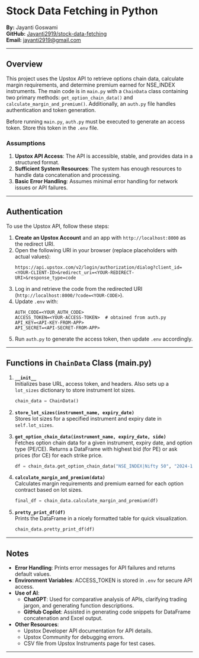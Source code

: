 # Stock Data Fetching in Python

**By:** Jayanti Goswami  
**GitHub:** [Jayanti2919/stock-data-fetching](https://github.com/Jayanti2919/stock-data-fetching)  
**Email:** jayanti2919@gmail.com  

---

## Overview

This project uses the Upstox API to retrieve options chain data, calculate margin requirements, and determine premium earned for NSE_INDEX instruments. The main code is in `main.py` with a `ChainData` class containing two primary methods: `get_option_chain_data()` and `calculate_margin_and_premium()`. Additionally, an `auth.py` file handles authentication and token generation.

Before running `main.py`, `auth.py` must be executed to generate an access token. Store this token in the `.env` file.

### Assumptions

1. **Upstox API Access**: The API is accessible, stable, and provides data in a structured format.
2. **Sufficient System Resources**: The system has enough resources to handle data concatenation and processing.
3. **Basic Error Handling**: Assumes minimal error handling for network issues or API failures.

---

## Authentication

To use the Upstox API, follow these steps:

1. **Create an Upstox Account** and an app with `http://localhost:8000` as the redirect URI.
2. Open the following URI in your browser (replace placeholders with actual values):
   ```
   https://api.upstox.com/v2/login/authorization/dialog?client_id=<YOUR-CLIENT-ID>&redirect_uri=<YOUR-REDIRECT-URI>&response_type=code
   ```
3. Log in and retrieve the code from the redirected URI (`http://localhost:8000/?code=<YOUR-CODE>`).
4. Update `.env` with:
   ```
   AUTH_CODE=<YOUR_AUTH_CODE>
   ACCESS_TOKEN=<YOUR-ACCESS-TOKEN>  # obtained from auth.py
   API_KEY=<API-KEY-FROM-APP>
   API_SECRET=<API-SECRET-FROM-APP>
   ```
5. Run `auth.py` to generate the access token, then update `.env` accordingly.

---

## Functions in `ChainData` Class (main.py)

1. **`__init__`**  
   Initializes base URL, access token, and headers. Also sets up a `lot_sizes` dictionary to store instrument lot sizes.
   
   ```python
   chain_data = ChainData()
   ```

2. **`store_lot_sizes(instrument_name, expiry_date)`**  
   Stores lot sizes for a specified instrument and expiry date in `self.lot_sizes`.

3. **`get_option_chain_data(instrument_name, expiry_date, side)`**  
   Fetches option chain data for a given instrument, expiry date, and option type (PE/CE). Returns a DataFrame with highest bid (for PE) or ask prices (for CE) for each strike price.
   
   ```python
   df = chain_data.get_option_chain_data("NSE_INDEX|Nifty 50", "2024-11-07", "PE")
   ```

4. **`calculate_margin_and_premium(data)`**  
   Calculates margin requirements and premium earned for each option contract based on lot sizes.

   ```python
   final_df = chain_data.calculate_margin_and_premium(df)
   ```

5. **`pretty_print_df(df)`**  
   Prints the DataFrame in a nicely formatted table for quick visualization.

   ```python
   chain_data.pretty_print_df(df)
   ```

---

## Notes

- **Error Handling**: Prints error messages for API failures and returns default values.
- **Environment Variables**: ACCESS_TOKEN is stored in `.env` for secure API access.
- **Use of AI**:
  - **ChatGPT**: Used for comparative analysis of APIs, clarifying trading jargon, and generating function descriptions.
  - **GitHub Copilot**: Assisted in generating code snippets for DataFrame concatenation and Excel output.
- **Other Resources**:
  - Upstox Developer API documentation for API details.
  - Upstox Community for debugging errors.
  - CSV file from Upstox Instruments page for test cases.

---

